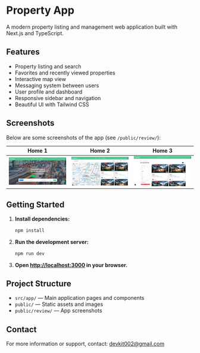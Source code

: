 # Property App

A modern property listing and management web application built with Next.js and TypeScript.

## Features

- Property listing and search
- Favorites and recently viewed properties
- Interactive map view
- Messaging system between users
- User profile and dashboard
- Responsive sidebar and navigation
- Beautiful UI with Tailwind CSS

## Screenshots

Below are some screenshots of the app (see `/public/review/`):

| Home 1                             | Home 2                             | Home 3                             |
| ---------------------------------- | ---------------------------------- | ---------------------------------- |
| ![Home 1](public/review/home1.png) | ![Home 2](public/review/home2.png) | ![Home 3](public/review/home3.png) |

## Getting Started

1. **Install dependencies:**
   ```bash
   npm install
   ```
2. **Run the development server:**
   ```bash
   npm run dev
   ```
3. **Open [http://localhost:3000](http://localhost:3000) in your browser.**

## Project Structure

- `src/app/` — Main application pages and components
- `public/` — Static assets and images
- `public/review/` — App screenshots

## Contact

For more information or support, contact: [devkit002@gmail.com](mailto:devkit002@gmail.com)
